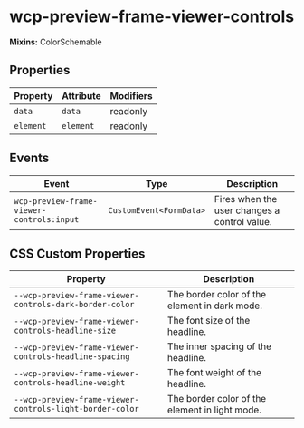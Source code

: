 # wcp-preview-frame-viewer-controls

**Mixins:** ColorSchemable

## Properties

| Property  | Attribute | Modifiers |
|-----------|-----------|-----------|
| `data`    | `data`    | readonly  |
| `element` | `element` | readonly  |

## Events

| Event                                     | Type                    | Description                                  |
|-------------------------------------------|-------------------------|----------------------------------------------|
| `wcp-preview-frame-viewer-controls:input` | `CustomEvent<FormData>` | Fires when the user changes a control value. |

## CSS Custom Properties

| Property                                         | Description                                    |
|--------------------------------------------------|------------------------------------------------|
| `--wcp-preview-frame-viewer-controls-dark-border-color` | The border color of the element in dark mode.  |
| `--wcp-preview-frame-viewer-controls-headline-size` | The font size of the headline.                 |
| `--wcp-preview-frame-viewer-controls-headline-spacing` | The inner spacing of the headline.             |
| `--wcp-preview-frame-viewer-controls-headline-weight` | The font weight of the headline.               |
| `--wcp-preview-frame-viewer-controls-light-border-color` | The border color of the element in light mode. |
